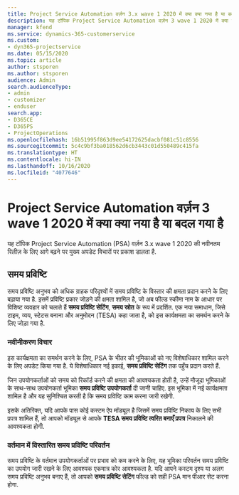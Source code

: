```yaml
---
title: Project Service Automation वर्ज़न 3.x wave 1 2020 में क्या क्या नया है या बदल गया है
description: यह टॉपिक Project Service Automation वर्ज़न 3 wave 1 2020 में क्या नया है और क्या बदला है, इसके बारे में जानकारी प्रदान करता है.
manager: kfend
ms.service: dynamics-365-customerservice
ms.custom:
- dyn365-projectservice
ms.date: 05/15/2020
ms.topic: article
author: stsporen
ms.author: stsporen
audience: Admin
search.audienceType:
- admin
- customizer
- enduser
search.app:
- D365CE
- D365PS
- ProjectOperations
ms.openlocfilehash: 16b51995f863d9ee54172625dacbf081c51c8556
ms.sourcegitcommit: 5c4c9bf3ba018562d6cb3443c01d550489c415fa
ms.translationtype: HT
ms.contentlocale: hi-IN
ms.lasthandoff: 10/16/2020
ms.locfileid: "4077646"
---
```

# <a name="whats-new-or-changed-in-project-service-automation-version-3-wave-1-2020"></a>Project Service Automation वर्ज़न 3 wave 1 2020 में क्या क्या नया है या बदल गया है
यह टॉपिक Project Service Automation (PSA) वर्ज़न 3.x wave 1 2020 की नवीनतम रिलीज़ के लिए आगे बढ़ने पर मुख्य अपडेट विचारों पर प्रकाश डालता है.

## <a name="time-entry"></a>समय प्रविष्टि
समय प्रविष्टि अनुभव को अधिक ग्राहक परिदृश्यों में समय प्रविष्टि के विस्तार की क्षमता प्रदान करने के लिए बढ़ाया गया है. इसमें प्रविष्टि प्रकार जोड़ने की क्षमता शामिल है, जो अब फील्ड स्कीमा नाम के आधार पर विशिष्ट व्यवहार को चलाते हैं **समय प्रविष्टि सेटिंग**, **समय स्रोत** के रूप में प्रदर्शित. एक नया समाधान, जिसे टाइम, व्यय, स्टेटस बनाना और अनुमोदन (TESA) कहा जाता है, को इस कार्यक्षमता का समर्थन करने के लिए जोड़ा गया है.

### <a name="upgrade-consideration"></a>नवीनीकरण विचार
इस कार्यक्षमता का समर्थन करने के लिए, PSA के भीतर की भूमिकाओं को नए विशेषाधिकार शामिल करने के लिए अपडेट किया गया है. ये विशेषाधिकार नई इकाई, **समय प्रविष्टि सेटिंग** तक पहुँच प्रदान करते हैं.

जिन उपयोगकर्ताओं को समय को रिकॉर्ड करने की क्षमता की आवश्यकता होती है, उन्हें मौजूदा भूमिकाओं के साथ-साथ उपयोगकर्ता भूमिका **समय प्रविष्टि उपयोगकर्ता** दी जानी चाहिए. इस भूमिका में नई कार्यक्षमता शामिल है और यह सुनिश्चित करती है कि समय प्रविष्टि काम करना जारी रखेगी.

इसके अतिरिक्त, यदि आपके पास कोई कस्टम ऐप मॉड्यूल है जिसमें समय प्रविष्टि निकाय के लिए सभी प्रपत्र शामिल हैं, तो आपको मॉड्यूल से आपके **TESA समय प्रविष्टि त्वरित बनाएँ प्रपत्र** निकालने की आवश्यकता होगी.

### <a name="currently-extended-time-entry-changes"></a>वर्तमान में विस्तारित समय प्रविष्टि परिवर्तन
समय प्रविष्टि के वर्तमान उपयोगकर्ताओं पर प्रभाव को कम करने के लिए, यह भूमिका परिवर्तन समय प्रविष्टि का उपयोग जारी रखने के लिए आवश्यक एकमात्र कोर आवश्यकता है. यदि आपने कस्टम दृश्य या अलग समय प्रविष्टि अनुभव बनाए हैं, तो आपको **समय प्रविष्टि सेटिंग** फील्ड को सही PSA मान पीआर सेट करना होगा.
